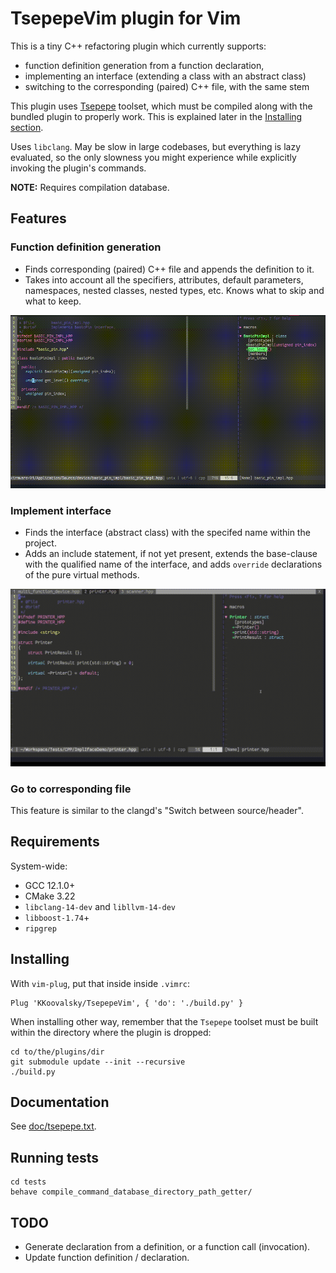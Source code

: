 # TsepepeVim plugin for Vim

This is a tiny C++ refactoring plugin which currently supports:

* function definition generation from a function declaration,
* implementing an interface (extending a class with an abstract class)
* switching to the corresponding (paired) C++ file, with the same stem

This plugin uses [Tsepepe](https://github.com/KKoovalsky/Tsepepe) toolset, which must be compiled along with the
bundled plugin to properly work. This is explained later in the [Installing section](#installing).

Uses `libclang`. May be slow in large codebases, but everything is lazy evaluated, so the only slowness you might
experience while explicitly invoking the plugin's commands.

**NOTE:** Requires compilation database.

## Features

### Function definition generation

- Finds corresponding (paired) C++ file and appends the definition to it.
- Takes into account all the specifiers, attributes, default parameters, namespaces, nested classes, nested types, etc.
Knows what to skip and what to keep.

![Tsepepe Function definition generator presentation](./doc/assets/tsepepe_gen_def_presentation.gif)

### Implement interface

- Finds the interface (abstract class) with the specifed name within the project.
- Adds an include statement, if not yet present, extends the base-clause with the qualified name of the interface,
and adds `override` declarations of the pure virtual methods.

![Tsepepe Implement interface presentation](./doc/assets/tsepepe_impl_iface_presentation.gif)

### Go to corresponding file

This feature is similar to the clangd's "Switch between source/header".

## Requirements

System-wide:

* GCC 12.1.0+
* CMake 3.22
* `libclang-14-dev` and `libllvm-14-dev`
* `libboost-1.74`+
* `ripgrep`

## Installing

With `vim-plug`, put that inside inside `.vimrc`:

```
Plug 'KKoovalsky/TsepepeVim', { 'do': './build.py' }
```

When installing other way, remember that the `Tsepepe` toolset must be built within the directory where the 
plugin is dropped:

```
cd to/the/plugins/dir
git submodule update --init --recursive
./build.py
```

## Documentation

See [doc/tsepepe.txt](doc/tsepepe.txt).

## Running tests

```
cd tests
behave compile_command_database_directory_path_getter/
```

## TODO

* Generate declaration from a definition, or a function call (invocation).
* Update function definition / declaration.
